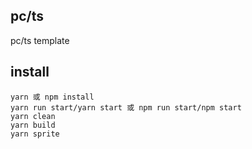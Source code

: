 
## pc/ts

pc/ts template

## install
```
yarn 或 npm install
yarn run start/yarn start 或 npm run start/npm start
yarn clean 
yarn build
yarn sprite
```
